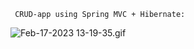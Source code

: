      CRUD-app using Spring MVC + Hibernate:

![Feb-17-2023 13-19-35.gif](..%2FDownloads%2FFeb-17-2023%2013-19-35.gif)